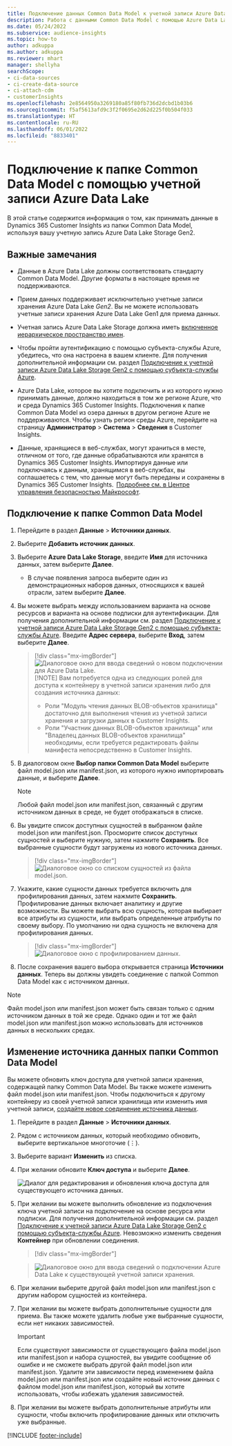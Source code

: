 ```yaml
---
title: Подключение данных Common Data Model к учетной записи Azure Data Lake
description: Работа с данными Common Data Model с помощью Azure Data Lake Storage.
ms.date: 05/24/2022
ms.subservice: audience-insights
ms.topic: how-to
author: adkuppa
ms.author: adkuppa
ms.reviewer: mhart
manager: shellyha
searchScope:
- ci-data-sources
- ci-create-data-source
- ci-attach-cdm
- customerInsights
ms.openlocfilehash: 2e8564950a3269180a85f80fb736d2dcbd1b03b6
ms.sourcegitcommit: f5af5613afd9c3f2f0695e2d62d225f0b504f033
ms.translationtype: HT
ms.contentlocale: ru-RU
ms.lasthandoff: 06/01/2022
ms.locfileid: "8833401"
---
```

# <a name="connect-to-a-common-data-model-folder-using-an-azure-data-lake-account"></a>Подключение к папке Common Data Model с помощью учетной записи Azure Data Lake

В этой статье содержится информация о том, как принимать данные в Dynamics 365 Customer Insights из папки Common Data Model, используя вашу учетную запись Azure Data Lake Storage Gen2.

## <a name="important-considerations"></a>Важные замечания

- Данные в Azure Data Lake должны соответствовать стандарту Common Data Model. Другие форматы в настоящее время не поддерживаются.

- Прием данных поддерживает исключительно учетные записи хранения Azure Data Lake *Gen2*. Вы не можете использовать учетные записи хранения Azure Data Lake Gen1 для приема данных.

- Учетная запись Azure Data Lake Storage должна иметь [включенное иерархическое пространство имен](/azure/storage/blobs/data-lake-storage-namespace).

- Чтобы пройти аутентификацию с помощью субъекта-службы Azure, убедитесь, что она настроена в вашем клиенте. Для получения дополнительной информации см. раздел [Подключение к учетной записи Azure Data Lake Storage Gen2 с помощью субъекта-службы Azure](connect-service-principal.md).

- Azure Data Lake, которое вы хотите подключить и из которого нужно принимать данные, должно находиться в том же регионе Azure, что и среда Dynamics 365 Customer Insights. Подключения к папке Common Data Model из озера данных в другом регионе Azure не поддерживаются. Чтобы узнать регион среды Azure, перейдите на страницу **Администратор** > **Система** > **Сведения** в Customer Insights.

- Данные, хранящиеся в веб-службах, могут храниться в месте, отличном от того, где данные обрабатываются или хранятся в Dynamics 365 Customer Insights. Импортируя данные или подключаясь к данным, хранящимся в веб-службах, вы соглашаетесь с тем, что данные могут быть переданы и сохранены в Dynamics 365 Customer Insights.  [Подробнее см. в Центре управления безопасностью Майкрософт](https://www.microsoft.com/trust-center).

## <a name="connect-to-a-common-data-model-folder"></a>Подключение к папке Common Data Model

1. Перейдите в раздел **Данные** > **Источники данных**.

1. Выберите **Добавить источник данных**.

1. Выберите **Azure Data Lake Storage**, введите **Имя** для источника данных, затем выберите **Далее**.

   - В случае появления запроса выберите один из демонстрационных наборов данных, относящихся к вашей отрасли, затем выберите **Далее**.

1. Вы можете выбрать между использованием варианта на основе ресурсов и варианта на основе подписки для аутентификации. Для получения дополнительной информации см. раздел [Подключение к учетной записи Azure Data Lake Storage Gen2 с помощью субъекта-службы Azure](connect-service-principal.md). Введите **Адрес сервера**, выберите **Вход**, затем выберите **Далее**.
   > [!div class="mx-imgBorder"]
   > ![Диалоговое окно для ввода сведений о новом подключении для Azure Data Lake.](media/enter-new-storage-details.png)
   > [!NOTE]
   > Вам потребуется одна из следующих ролей для доступа к контейнеру в учетной записи хранения либо для создания источника данных:
   >
   >  - Роли "Модуль чтения данных BLOB-объектов хранилища" достаточно для выполнения чтения из учетной записи хранения и загрузки данных в Customer Insights. 
   >  - Роли "Участник данных BLOB-объектов хранилища" или "Владелец данных BLOB-объектов хранилища" необходимы, если требуется редактировать файлы манифеста непосредственно в Customer Insights.

1. В диалоговом окне **Выбор папки Common Data Model** выберите файл model.json или manifest.json, из которого нужно импортировать данные, и выберите **Далее**.
   > [!NOTE]
   > Любой файл model.json или manifest.json, связанный с другим источником данных в среде, не будет отображаться в списке.

1. Вы увидите список доступных сущностей в выбранном файле model.json или manifest.json. Просморите список доступных сущностей и выберите нужную, затем нажмите **Сохранить**. Все выбранные сущности будут загружены из нового источника данных.
   > [!div class="mx-imgBorder"]
   > ![Диалоговое окно со списком сущностей из файла model.json.](media/review-entities.png)

1. Укажите, какие сущности данных требуется включить для профилирования данных, затем нажмите **Сохранить**. Профилирование данных включает аналитику и другие возможности. Вы можете выбрать всю сущность, которая выбирает все атрибуты из сущности, или выбрать определенные атрибуты по своему выбору. По умолчанию ни одна сущность не включена для профилирования данных.
   > [!div class="mx-imgBorder"]
   > ![Диалоговое окно с профилированием данных.](media/dataprofiling-entities.png)

1. После сохранения вашего выбора открывается страница **Источники данных**. Теперь вы должны увидеть соединение с папкой Common Data Model как с источником данных.

> [!NOTE]
> Файл model.json или manifest.json может быть связан только с одним источником данных в той же среде. Однако один и тот же файл model.json или manifest.json можно использовать для источников данных в нескольких средах.

## <a name="edit-a-common-data-model-folder-data-source"></a>Изменение источника данных папки Common Data Model

Вы можете обновить ключ доступа для учетной записи хранения, содержащей папку Common Data Model. Вы также можете изменить файл model.json или manifest.json. Чтобы подключиться к другому контейнеру из своей учетной записи хранилища или изменить имя учетной записи, [создайте новое соединение источника данных](#connect-to-a-common-data-model-folder).

1. Перейдите в раздел **Данные** > **Источники данных**.

2. Рядом с источником данных, который необходимо обновить, выберите вертикальное многоточие (&vellip;).

3. Выберите вариант **Изменить** из списка.

4. При желании обновите **Ключ доступа** и выберите **Далее**.

   ![Диалог для редактирования и обновления ключа доступа для существующего источника данных.](media/edit-access-key.png)

5. При желании вы можете выполнить обновление из подключения ключа учетной записи на подключение на основе ресурса или подписки. Для получения дополнительной информации см. раздел [Подключение к учетной записи Azure Data Lake Storage Gen2 с помощью субъекта-службы Azure](connect-service-principal.md). Невозможно изменить сведения **Контейнер** при обновлении соединения.
   > [!div class="mx-imgBorder"]

   > ![Диалоговое окно для ввода сведений о подключении Azure Data Lake к существующей учетной записи хранения.](media/enter-existing-storage-details.png)

6. При желании выберите другой файл model.json или manifest.json с другим набором сущностей из контейнера.

7. При желании вы можете выбрать дополнительные сущности для приема. Вы также можете удалить любые уже выбранные сущности, если нет никаких зависимостей.

   > [!IMPORTANT]
   > Если существуют зависимости от существующего файла model.json или manifest.json и набора сущностей, вы увидите сообщение об ошибке и не сможете выбрать другой файл model.json или manifest.json. Удалите эти зависимости перед изменением файла model.json или manifest.json или создайте новый источник данных с файлом model.json или manifest.json, который вы хотите использовать, чтобы избежать удаления зависимостей.

8. При желании вы можете выбрать дополнительные атрибуты или сущности, чтобы включить профилирование данных или отключить уже выбранные.

[!INCLUDE [footer-include](includes/footer-banner.md)]
